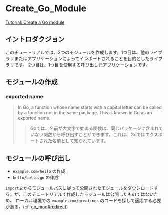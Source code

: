 # Create_Go_Module
[Tutorial: Create a Go module](https://go.dev/doc/tutorial/create-module)

## イントロダクジョン
このチュートリアルでは、2つのモジュールを作成します。1つ目は、他のライブラリまたはアプリケーションによってインポートされることを目的としたライブラリです。
2つ目は、1つ目を使用する呼び出し元アプリケーションです。

## モジュールの作成

### exported name

> In Go, a function whose name starts with a capital letter can be called by a function not in the same package.
> This is known in Go as an exported name.
> > Goでは、名前が大文字で始まる関数は、同じパッケージに含まれていない関数から呼び出すことができます。これは、Goではエクスポートされた名前として知られています。

## モジュールの呼び出し

- `example.com/hello` の作成
- `hello/hello.go` の作成

`import`文からモジュールパスに従って公開されたモジュールをダウンロードする。が、このチュートリアルで作成したモジュールは公開したものではないため、
ローカル環境での `example.com/greetings` のコードを探して適応する必要がある。(cf. [go_mod#redirect](./doc/go_mod.md#redirect))


